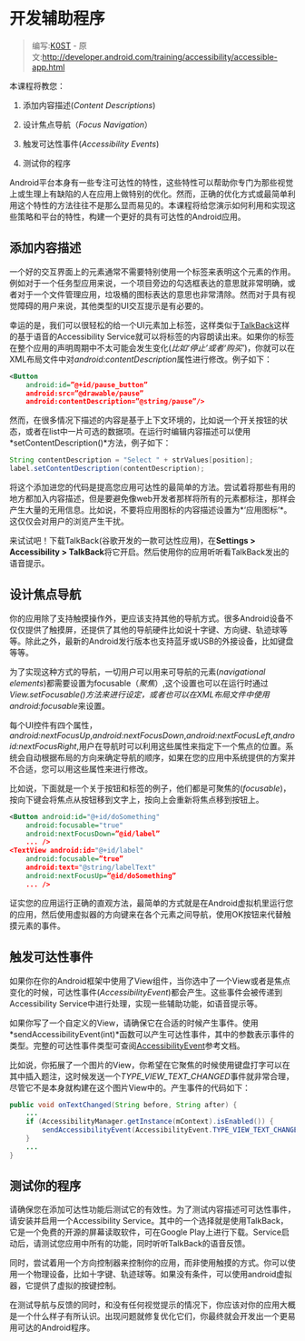 # 开发辅助程序

> 编写:[K0ST](https://github.com/K0ST) - 原文:<http://developer.android.com/training/accessibility/accessible-app.html>

本课程将教您：

1. 添加内容描述(*Content Descriptions*)

2. 设计焦点导航（*Focus Navigation*）

3. 触发可达性事件(*Accessibility Events*)

4. 测试你的程序

Android平台本身有一些专注可达性的特性，这些特性可以帮助你专门为那些视觉上或生理上有缺陷的人在应用上做特别的优化。然而，正确的优化方式或最简单利用这个特性的方法往往不是那么显而易见的。本课程将给您演示如何利用和实现这些策略和平台的特性，构建一个更好的具有可达性的Android应用。

## 添加内容描述

一个好的交互界面上的元素通常不需要特别使用一个标签来表明这个元素的作用。例如对于一个任务型应用来说，一个项目旁边的勾选框表达的意思就非常明确，或者对于一个文件管理应用，垃圾桶的图标表达的意思也非常清除。然而对于具有视觉障碍的用户来说，其他类型的UI交互提示是有必要的。

幸运的是，我们可以很轻松的给一个UI元素加上标签，这样类似于[TalkBack](https://play.google.com/store/apps/details?id=com.google.android.marvin.talkback)这样的基于语音的Accessibility Service就可以将标签的内容朗读出来。如果你的标签在整个应用的声明周期中不太可能会发生变化(*比如‘停止’或者‘购买’*)，你就可以在XML布局文件中对*android:contentDescription*属性进行修改。例子如下：

```xml
<Button
    android:id=”@+id/pause_button”
    android:src=”@drawable/pause”
    android:contentDescription=”@string/pause”/>
```
然而，在很多情况下描述的内容是基于上下文环境的，比如说一个开关按钮的状态，或者在list中一片可选的数据项。在运行时编辑内容描述可以使用*setContentDescription()*方法，例子如下：

```java
String contentDescription = "Select " + strValues[position];
label.setContentDescription(contentDescription);
```

将这个添加进您的代码是提高您应用可达性的最简单的方法。尝试着将那些有用的地方都加入内容描述，但是要避免像web开发者那样将所有的元素都标注，那样会产生大量的无用信息。比如说，不要将应用图标的内容描述设置为*‘应用图标’*。这仅仅会对用户的浏览产生干扰。

来试试吧！下载TalkBack(谷歌开发的一款可达性应用)，在**Settings > Accessibility > TalkBack**将它开启。然后使用你的应用听听看TalkBack发出的语音提示。


## 设计焦点导航

你的应用除了支持触摸操作外，更应该支持其他的导航方式。很多Android设备不仅仅提供了触摸屏，还提供了其他的导航硬件比如说十字键、方向键、轨迹球等等。除此之外，最新的Android发行版本也支持蓝牙或USB的外接设备，比如键盘等等。

为了实现这种方式的导航，一切用户可以用来可导航的元素(*navigational elements*)都需要设置为focusable（*聚焦*）,这个设置也可以在运行时通过*View.setFocusable()*方法来进行设定，或者也可以在XML布局文件中使用*android:focusable*来设置。

每个UI控件有四个属性，*android:nextFocusUp*,*android:nextFocusDown*,*android:nextFocusLeft*,*android:nextFocusRight*,用户在导航时可以利用这些属性来指定下一个焦点的位置。系统会自动根据布局的方向来确定导航的顺序，如果在您的应用中系统提供的方案并不合适，您可以用这些属性来进行修改。

比如说，下面就是一个关于按钮和标签的例子，他们都是可聚焦的(*focusable*)，按向下键会将焦点从按钮移到文字上，按向上会重新将焦点移到按钮上。
```xml
<Button android:id="@+id/doSomething"
    android:focusable="true"
    android:nextFocusDown=”@id/label”
    ... />
<TextView android:id="@+id/label"
    android:focusable=”true”
    android:text="@string/labelText"
    android:nextFocusUp=”@id/doSomething”
    ... />
```
证实您的应用运行正确的直观方法，最简单的方式就是在Android虚拟机里运行您的应用，然后使用虚拟器的方向键来在各个元素之间导航，使用OK按钮来代替触摸元素的事件。

## 触发可达性事件

如果你在你的Android框架中使用了View组件，当你选中了一个View或者是焦点变化的时候，可达性事件(*AccessibilityEvent*)都会产生。这些事件会被传递到Accessibility Service中进行处理，实现一些辅助功能，如语音提示等。

如果你写了一个自定义的View，请确保它在合适的时候产生事件。使用*sendAccessibilityEvent(int)*函数可以产生可达性事件，其中的参数表示事件的类型。完整的可达性事件类型可查阅[AccessibilityEvent](http://developer.android.com/reference/android/view/accessibility/AccessibilityEvent.html)参考文档。

比如说，你拓展了一个图片的View，你希望在它聚焦的时候使用键盘打字可以在其中插入题注，这时候发送一个*TYPE_VIEW_TEXT_CHANGED*事件就非常合理，尽管它不是本身就构建在这个图片View中的。产生事件的代码如下：
```java
public void onTextChanged(String before, String after) {
    ...
    if (AccessibilityManager.getInstance(mContext).isEnabled()) {
        sendAccessibilityEvent(AccessibilityEvent.TYPE_VIEW_TEXT_CHANGED);
    }
    ...
}
```

## 测试你的程序

请确保您在添加可达性功能后测试它的有效性。为了测试内容描述可可达性事件，请安装并启用一个Accessibility Service。其中的一个选择就是使用TalkBack，它是一个免费的开源的屏幕读取软件，可在Google Play上进行下载。Service启动后，请测试您应用中所有的功能，同时听听TalkBack的语音反馈。

同时，尝试着用一个方向控制器来控制你的应用，而非使用触摸的方式。你可以使用一个物理设备，比如十字键、轨迹球等。如果没有条件，可以使用android虚拟器，它提供了虚拟的按键控制。

在测试导航与反馈的同时，和没有任何视觉提示的情况下，你应该对你的应用大概是一个什么样子有所认识。出现问题就修复优化它们，你最终就会开发出一个更易用可达的Android程序。



